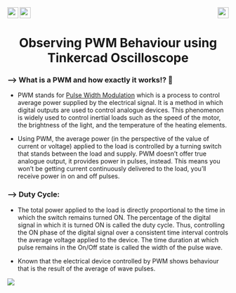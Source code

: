 <div>
<a href="https://www.arduino.cc/"><img src="https://img.shields.io/badge/MicroController%3A-Arduino%20UNO%203-green[700]"height="25" align="left"></a>
<a href="https://www.tinkercad.com/things/6sPd7v0lE5K?sharecode=bRUlGeeJrNxdif_1R4nE3-BGLVqJF6D2BW3rW7xpatg"><img src="https://img.shields.io/badge/Simulation:-Click%20to%20Simulate -blue" height="25"></a>
<a href="https://www.microchip.com/en-us/product/ATmega328P"><img src="https://img.shields.io/badge/Processor%3A-Atmega328P-black" height="25" align="right"></a>
</div>

<div align="center">
   <h1>Observing PWM Behaviour using Tinkercad Oscilloscope</h1>
</div>

### --> What is a PWM and how exactly it works!? 🤔
- PWM stands for <a href="https://www.theengineeringprojects.com/2018/10/introduction-to-pwm-pulse-width-modulation.html">Pulse Width Modulation</a> which is a process to control average power supplied by the electrical signal. It is a method in which digital outputs are used to control analogue devices. This phenomenon is widely used to control inertial loads such as the speed of the motor, the brightness of the light, and the temperature of the heating elements.

- Using PWM, the average power (in the perspective of the value of current or voltage) applied to the load is controlled by a turning switch that stands between the load and supply. PWM doesn’t offer true analogue output, it provides power in pulses, instead. This means you won’t be getting current continuously delivered to the load, you’ll receive power in on and off pulses.

### --> Duty Cycle:

- The total power applied to the load is directly proportional to the time in which the switch remains turned ON. The percentage of the digital signal in which it is turned ON is called the duty cycle. Thus, controlling the ON phase of the digital signal over a consistent time interval controls the average voltage applied to the device. The time duration at which pulse remains in the On/Off state is called the width of the pulse wave.

- Known that the electrical device controlled by PWM shows behaviour that is the result of the average of wave pulses.


<img src="https://res.cloudinary.com/rs-designspark-live/image/upload/c_limit,w_758/f_auto/v1/article/pwm1_5b5a238f95dc10f912bb0a66419d19884fbdd5e6"  >